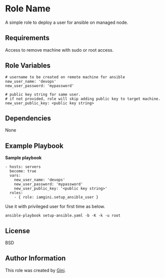 Role Name
=========

A simple role to deploy a user for ansible on managed node.

Requirements
------------

Access to remove machine with sudo or root access.

Role Variables
--------------

```
# username to be created on remote machine for ansible
new_user_name: 'devops'
new_user_password: 'mypassword'

# public key string for same user.
# if not provided, role will skip adding public key to target machine.
new_user_public_key: <public key string>
```

Dependencies
------------

None

Example Playbook
----------------

**Sample playbook**
```
- hosts: servers
  become: true
  vars:
    new_user_name: 'devops'
    new_user_password: 'mypassword'
    new_user_public_key: '<public key string>'
  roles:
    - { role: iamgini.setup_ansible_user }

```

Use it with privileged user for first time as below.

```
ansible-playbook setup-ansible.yaml -b -K -k -u root
```

License
-------

BSD

Author Information
------------------

This role was created by [Gini](https://www.iamgini.com).

